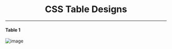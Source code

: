 # <div align="center"> CSS Table Designs </div>
----------------------------------------------------------------------------------
#### Table 1  ####
  ![image](https://user-images.githubusercontent.com/74623220/111987406-36661f80-8add-11eb-93b2-df7e8ad0fe0e.png)


